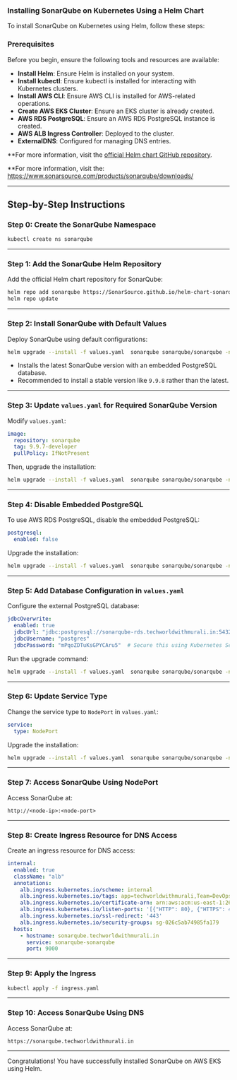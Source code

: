### Installing SonarQube on Kubernetes Using a Helm Chart

To install SonarQube on Kubernetes using Helm, follow these steps:

### Prerequisites

Before you begin, ensure the following tools and resources are available:

- **Install Helm**: Ensure Helm is installed on your system.
- **Install kubectl**: Ensure kubectl is installed for interacting with Kubernetes clusters.
- **Install AWS CLI**: Ensure AWS CLI is installed for AWS-related operations.
- **Create AWS EKS Cluster**: Ensure an EKS cluster is already created.
- **AWS RDS PostgreSQL**: Ensure an AWS RDS PostgreSQL instance is created.
- **AWS ALB Ingress Controller**: Deployed to the cluster.
- **ExternalDNS**: Configured for managing DNS entries.

**For more information, visit the [official Helm chart GitHub repository](https://github.com/SonarSource/helm-chart-sonarqube/tree/master).

**For more information, visit the: https://www.sonarsource.com/products/sonarqube/downloads/

---

## Step-by-Step Instructions

### Step 0: Create the SonarQube Namespace
```bash
kubectl create ns sonarqube
```

---

### Step 1: Add the SonarQube Helm Repository
Add the official Helm chart repository for SonarQube:
```bash
helm repo add sonarqube https://SonarSource.github.io/helm-chart-sonarqube
helm repo update
```

---

### Step 2: Install SonarQube with Default Values
Deploy SonarQube using default configurations:
```bash
helm upgrade --install -f values.yaml  sonarqube sonarqube/sonarqube -n sonarqube
```
- Installs the latest SonarQube version with an embedded PostgreSQL database.
- Recommended to install a stable version like `9.9.8` rather than the latest.

---

### Step 3: Update `values.yaml` for Required SonarQube Version
Modify `values.yaml`:
```yaml
image:
  repository: sonarqube
  tag: 9.9.7-developer
  pullPolicy: IfNotPresent
```
Then, upgrade the installation:
```bash
helm upgrade --install -f values.yaml  sonarqube sonarqube/sonarqube -n sonarqube
```

---

### Step 4: Disable Embedded PostgreSQL
To use AWS RDS PostgreSQL, disable the embedded PostgreSQL:
```yaml
postgresql:
  enabled: false
```
Upgrade the installation:
```bash
helm upgrade --install -f values.yaml  sonarqube sonarqube/sonarqube -n sonarqube
```

---

### Step 5: Add Database Configuration in `values.yaml`
Configure the external PostgreSQL database:
```yaml
jdbcOverwrite:
  enabled: true
  jdbcUrl: "jdbc:postgresql://sonarqube-rds.techworldwithmurali.in:5432/sonarqube"
  jdbcUsername: "postgres"
  jdbcPassword: "mPqoZDTuKsGPYCAru5"  # Secure this using Kubernetes Secrets
```
Run the upgrade command:
```bash
helm upgrade --install -f values.yaml  sonarqube sonarqube/sonarqube -n sonarqube
```

---

### Step 6: Update Service Type
Change the service type to `NodePort` in `values.yaml`:
```yaml
service:
  type: NodePort
```
Upgrade the installation:
```bash
helm upgrade --install -f values.yaml  sonarqube sonarqube/sonarqube -n sonarqube
```

---

### Step 7: Access SonarQube Using NodePort
Access SonarQube at:
```
http://<node-ip>:<node-port>
```

---

### Step 8: Create Ingress Resource for DNS Access
Create an ingress resource for DNS access:
```yaml
internal:
  enabled: true
  className: "alb"
  annotations:
    alb.ingress.kubernetes.io/scheme: internal
    alb.ingress.kubernetes.io/tags: app=techworldwithmurali,Team=DevOps
    alb.ingress.kubernetes.io/certificate-arn: arn:aws:acm:us-east-1:266735810449:certificate/8a7cbcb1-774c-463f-ab3e-476437028686
    alb.ingress.kubernetes.io/listen-ports: '[{"HTTP": 80}, {"HTTPS": 443}]'
    alb.ingress.kubernetes.io/ssl-redirect: '443'
    alb.ingress.kubernetes.io/security-groups: sg-026c5ab74985fa179
  hosts:
    - hostname: sonarqube.techworldwithmurali.in
      service: sonarqube-sonarqube
      port: 9000
```

---

### Step 9: Apply the Ingress
```bash
kubectl apply -f ingress.yaml
```

---

### Step 10: Access SonarQube Using DNS
Access SonarQube at:
```
https://sonarqube.techworldwithmurali.in
```

---

Congratulations! You have successfully installed SonarQube on AWS EKS using Helm.
